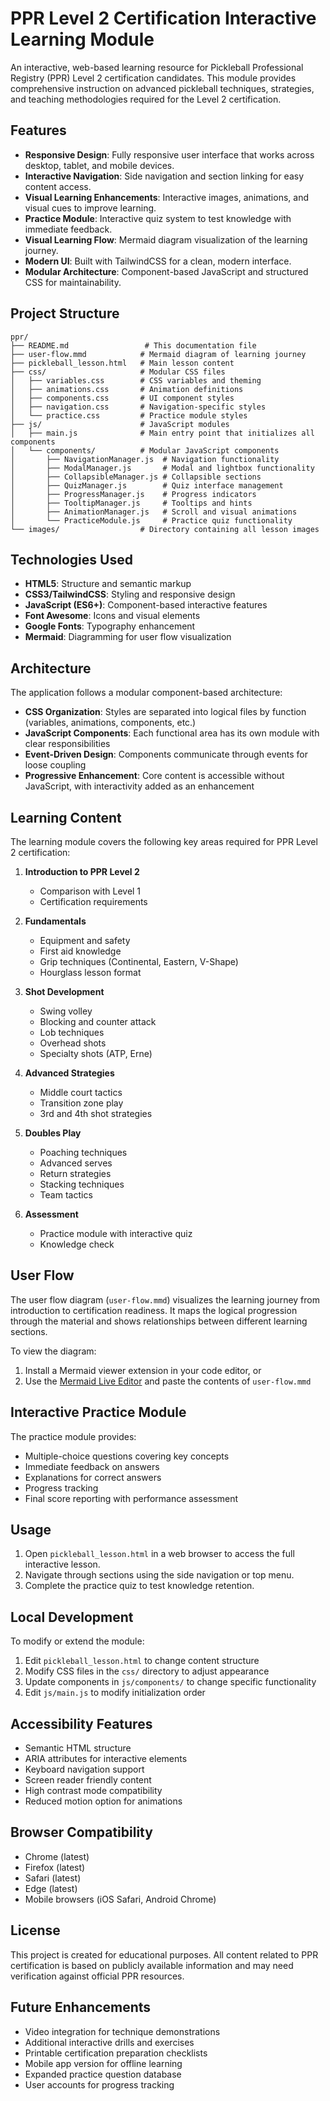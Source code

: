 # PPR Level 2 Certification Interactive Learning Module

An interactive, web-based learning resource for Pickleball Professional Registry (PPR) Level 2 certification candidates. This module provides comprehensive instruction on advanced pickleball techniques, strategies, and teaching methodologies required for the Level 2 certification.

## Features

- **Responsive Design**: Fully responsive user interface that works across desktop, tablet, and mobile devices.
- **Interactive Navigation**: Side navigation and section linking for easy content access.
- **Visual Learning Enhancements**: Interactive images, animations, and visual cues to improve learning.
- **Practice Module**: Interactive quiz system to test knowledge with immediate feedback.
- **Visual Learning Flow**: Mermaid diagram visualization of the learning journey.
- **Modern UI**: Built with TailwindCSS for a clean, modern interface.
- **Modular Architecture**: Component-based JavaScript and structured CSS for maintainability.

## Project Structure

```
ppr/
├── README.md                 # This documentation file
├── user-flow.mmd            # Mermaid diagram of learning journey
├── pickleball_lesson.html   # Main lesson content
├── css/                     # Modular CSS files
│   ├── variables.css        # CSS variables and theming
│   ├── animations.css       # Animation definitions
│   ├── components.css       # UI component styles
│   ├── navigation.css       # Navigation-specific styles
│   └── practice.css         # Practice module styles
├── js/                      # JavaScript modules
│   ├── main.js              # Main entry point that initializes all components
│   └── components/          # Modular JavaScript components
│       ├── NavigationManager.js  # Navigation functionality
│       ├── ModalManager.js       # Modal and lightbox functionality
│       ├── CollapsibleManager.js # Collapsible sections
│       ├── QuizManager.js        # Quiz interface management
│       ├── ProgressManager.js    # Progress indicators 
│       ├── TooltipManager.js     # Tooltips and hints
│       ├── AnimationManager.js   # Scroll and visual animations
│       └── PracticeModule.js     # Practice quiz functionality
└── images/                  # Directory containing all lesson images
```

## Technologies Used

- **HTML5**: Structure and semantic markup
- **CSS3/TailwindCSS**: Styling and responsive design
- **JavaScript (ES6+)**: Component-based interactive features
- **Font Awesome**: Icons and visual elements
- **Google Fonts**: Typography enhancement
- **Mermaid**: Diagramming for user flow visualization

## Architecture

The application follows a modular component-based architecture:

- **CSS Organization**: Styles are separated into logical files by function (variables, animations, components, etc.)
- **JavaScript Components**: Each functional area has its own module with clear responsibilities
- **Event-Driven Design**: Components communicate through events for loose coupling
- **Progressive Enhancement**: Core content is accessible without JavaScript, with interactivity added as an enhancement

## Learning Content

The learning module covers the following key areas required for PPR Level 2 certification:

1. **Introduction to PPR Level 2**
   - Comparison with Level 1
   - Certification requirements

2. **Fundamentals**
   - Equipment and safety
   - First aid knowledge
   - Grip techniques (Continental, Eastern, V-Shape)
   - Hourglass lesson format

3. **Shot Development**
   - Swing volley
   - Blocking and counter attack
   - Lob techniques
   - Overhead shots
   - Specialty shots (ATP, Erne)

4. **Advanced Strategies**
   - Middle court tactics
   - Transition zone play
   - 3rd and 4th shot strategies

5. **Doubles Play**
   - Poaching techniques
   - Advanced serves
   - Return strategies
   - Stacking techniques
   - Team tactics

6. **Assessment**
   - Practice module with interactive quiz
   - Knowledge check

## User Flow

The user flow diagram (`user-flow.mmd`) visualizes the learning journey from introduction to certification readiness. It maps the logical progression through the material and shows relationships between different learning sections.

To view the diagram:
1. Install a Mermaid viewer extension in your code editor, or
2. Use the [Mermaid Live Editor](https://mermaid.live/) and paste the contents of `user-flow.mmd`

## Interactive Practice Module

The practice module provides:

- Multiple-choice questions covering key concepts
- Immediate feedback on answers
- Explanations for correct answers
- Progress tracking
- Final score reporting with performance assessment

## Usage

1. Open `pickleball_lesson.html` in a web browser to access the full interactive lesson.
2. Navigate through sections using the side navigation or top menu.
3. Complete the practice quiz to test knowledge retention.

## Local Development

To modify or extend the module:

1. Edit `pickleball_lesson.html` to change content structure
2. Modify CSS files in the `css/` directory to adjust appearance
3. Update components in `js/components/` to change specific functionality
4. Edit `js/main.js` to modify initialization order

## Accessibility Features

- Semantic HTML structure
- ARIA attributes for interactive elements
- Keyboard navigation support
- Screen reader friendly content
- High contrast mode compatibility
- Reduced motion option for animations

## Browser Compatibility

- Chrome (latest)
- Firefox (latest)
- Safari (latest)
- Edge (latest)
- Mobile browsers (iOS Safari, Android Chrome)

## License

This project is created for educational purposes. All content related to PPR certification is based on publicly available information and may need verification against official PPR resources.

## Future Enhancements

- Video integration for technique demonstrations
- Additional interactive drills and exercises
- Printable certification preparation checklists
- Mobile app version for offline learning
- Expanded practice question database
- User accounts for progress tracking
